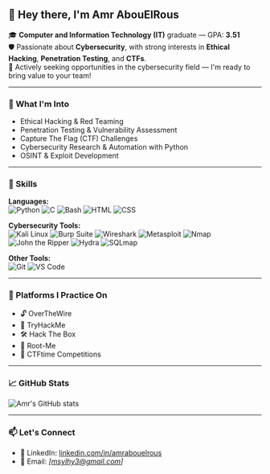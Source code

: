 ## 👋 Hey there, I'm Amr AbouElRous

🎓 **Computer and Information Technology (IT)** graduate — GPA: **3.51**  
🛡️ Passionate about **Cybersecurity**, with strong interests in **Ethical Hacking**, **Penetration Testing**, and **CTFs**.  
🚀 Actively seeking opportunities in the cybersecurity field — I'm ready to bring value to your team!

---

### 🔐 What I'm Into

- Ethical Hacking & Red Teaming  
- Penetration Testing & Vulnerability Assessment  
- Capture The Flag (CTF) Challenges  
- Cybersecurity Research & Automation with Python  
- OSINT & Exploit Development  

---

### 🧠 Skills

**Languages:**  
![Python](https://img.shields.io/badge/Python-3776AB?style=flat&logo=python&logoColor=white)
![C](https://img.shields.io/badge/C-00599C?style=flat&logo=c&logoColor=white)
![Bash](https://img.shields.io/badge/Bash-4EAA25?style=flat&logo=gnubash&logoColor=white)
![HTML](https://img.shields.io/badge/HTML5-E34F26?style=flat&logo=html5&logoColor=white)
![CSS](https://img.shields.io/badge/CSS3-1572B6?style=flat&logo=css3&logoColor=white)

**Cybersecurity Tools:**  
![Kali Linux](https://img.shields.io/badge/Kali%20Linux-557C94?style=flat&logo=kalilinux&logoColor=white)
![Burp Suite](https://img.shields.io/badge/Burp%20Suite-FE6F20?style=flat&logo=burpsuite&logoColor=white)
![Wireshark](https://img.shields.io/badge/Wireshark-1679A7?style=flat&logo=wireshark&logoColor=white)
![Metasploit](https://img.shields.io/badge/Metasploit-4E5EAB?style=flat)
![Nmap](https://img.shields.io/badge/Nmap-214478?style=flat)
![John the Ripper](https://img.shields.io/badge/John%20the%20Ripper-000000?style=flat)
![Hydra](https://img.shields.io/badge/Hydra-FF0000?style=flat)
![SQLmap](https://img.shields.io/badge/SQLmap-FCC624?style=flat)

**Other Tools:**  
![Git](https://img.shields.io/badge/Git-F05032?style=flat&logo=git&logoColor=white)
![VS Code](https://img.shields.io/badge/VS%20Code-007ACC?style=flat&logo=visual-studio-code&logoColor=white)

---

### 🧪 Platforms I Practice On

- 🔓 OverTheWire  
- 🧠 TryHackMe  
- 🛠️ Hack The Box  
- 🎯 Root-Me  
- 🧩 CTFtime Competitions

---

### 📈 GitHub Stats

![Amr's GitHub stats](https://github-readme-stats.vercel.app/api?username=amrabouelrous&show_icons=true&theme=radical)

---

### 📫 Let's Connect

- 💼 LinkedIn: [linkedin.com/in/amrabouelrous]([https://www.linkedin.com/in/amrabouelrous](https://www.linkedin.com/in/amr-aboelros/))  
- 📧 Email: *[msylhy3@gmail.com]*

